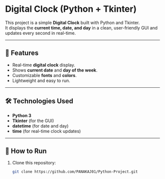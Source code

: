 # Digital Clock (Python + Tkinter)

This project is a simple **Digital Clock** built with Python and Tkinter.  
It displays the **current time, date, and day** in a clean, user-friendly GUI and updates every second in real-time.

---

## 🚀 Features
- Real-time **digital clock** display.
- Shows **current date** and **day of the week**.
- Customizable **fonts** and **colors**.
- Lightweight and easy to run.

---

## 🛠️ Technologies Used
- **Python 3**
- **Tkinter** (for the GUI)
- **datetime** (for date and day)
- **time** (for real-time clock updates)

---

## 📂 How to Run
1. Clone this repository:
   ```bash
   git clone https://github.com/PANAKAJ01/Python-Project.git
